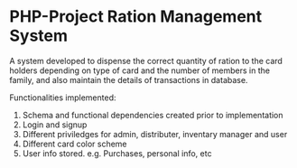 # PHP-Project  Ration Management System
A system developed to dispense the correct quantity of ration to the card holders depending on type of card and the number of members in the family, and also maintain the details of transactions in database.

Functionalities implemented:
1. Schema and functional dependencies created prior to implementation
2. Login and signup
3. Different priviledges for admin, distributer, inventary manager and user
4. Different card color scheme
5. User info stored. e.g. Purchases, personal info, etc
